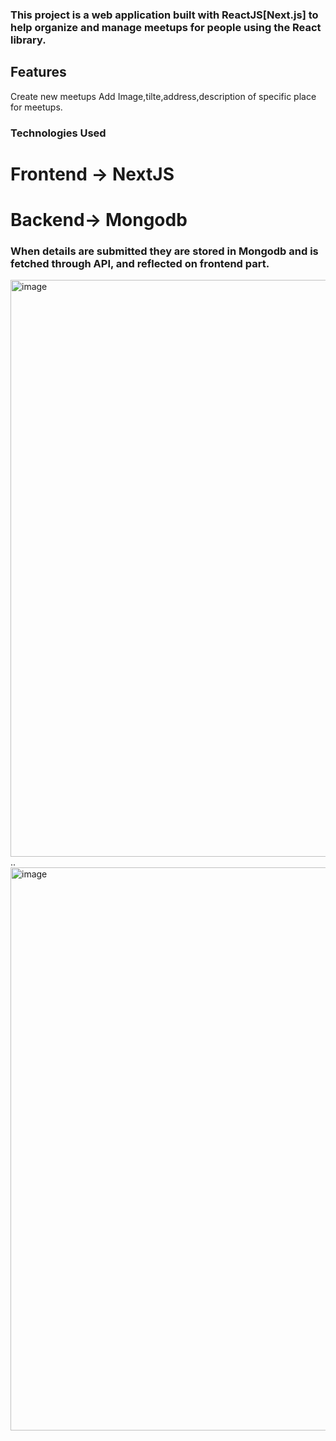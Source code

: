### This project is a web application built with ReactJS[Next.js] to help organize and manage meetups for people using the React library.

## Features
Create new meetups
Add Image,tilte,address,description of specific place for meetups.

### Technologies Used
# Frontend -> NextJS
# Backend-> Mongodb

### When details are submitted they are stored in Mongodb and is fetched through API, and reflected on frontend part.

<img width="923" alt="image" src="https://github.com/fahad-ui/NextJs_ReactMeetups_Project/assets/75291621/89d4bc13-ee09-4d72-a7ae-e73217d9c6c3">
..
<img width="901" alt="image" src="https://github.com/fahad-ui/NextJs_ReactMeetups_Project/assets/75291621/192a5f17-0764-43de-bce9-80e16bdb3543">



